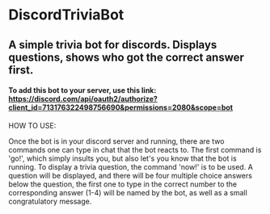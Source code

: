 # DiscordTriviaBot
## A simple trivia bot for discords. Displays questions, shows who got the correct answer first.
#### To add this bot to your server, use this link: https://discord.com/api/oauth2/authorize?client_id=713176322498756690&permissions=2080&scope=bot

HOW TO USE:

Once the bot is in your discord server and running, there are two commands one can type in chat that the bot reacts to. The first command is 'go!', which simply insults you, but also let's you know that the bot is running. To display a trivia question, the command 'now!' is to be used. A question will be displayed, and there will be four multiple choice answers below the question, the first one to type in the correct number to the corresponding answer (1-4) will be named by the bot, as well as a small congratulatory message.
